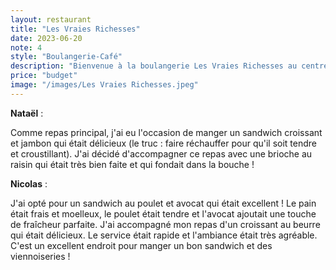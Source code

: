 ```yaml
---
layout: restaurant
title: "Les Vraies Richesses"
date: 2023-06-20
note: 4
style: "Boulangerie-Café"
description: "Bienvenue à la boulangerie Les Vraies Richesses au centre-ville de Sherbrooke ! Un endroit chaleureux où les viennoiseries et les sandwichs sont préparés avec passion."
price: "budget"
image: "/images/Les Vraies Richesses.jpeg"
---
```


**Nataël** :

Comme repas principal, j'ai eu l'occasion de manger un sandwich croissant et jambon qui était délicieux (le truc : faire réchauffer pour qu'il soit tendre et croustillant). J'ai décidé d'accompagner ce repas avec une brioche au raisin qui était très bien faite et qui fondait dans la bouche !

**Nicolas** :

J'ai opté pour un sandwich au poulet et avocat qui était excellent ! Le pain était frais et moelleux, le poulet était tendre et l'avocat ajoutait une touche de fraîcheur parfaite. J'ai accompagné mon repas d'un croissant au beurre qui était délicieux. Le service était rapide et l'ambiance était très agréable. C'est un excellent endroit pour manger un bon sandwich et des viennoiseries ! 